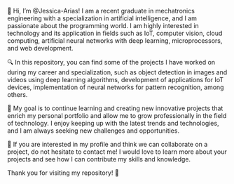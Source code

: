 👋 Hi, I’m @Jessica-Arias! I am a recent graduate in mechatronics engineering with a specialization in artificial intelligence, and I am passionate about the programming world. I am highly interested in technology and its application in fields such as IoT, computer vision, cloud computing, artificial neural networks with deep learning, microprocessors, and web development.

🔍 In this repository, you can find some of the projects I have worked on during my career and specialization, such as object detection in images and videos using deep learning algorithms, development of applications for IoT devices, implementation of neural networks for pattern recognition, among others.

🚀 My goal is to continue learning and creating new innovative projects that enrich my personal portfolio and allow me to grow professionally in the field of technology. I enjoy keeping up with the latest trends and technologies, and I am always seeking new challenges and opportunities.

💬 If you are interested in my profile and think we can collaborate on a project, do not hesitate to contact me! I would love to learn more about your projects and see how I can contribute my skills and knowledge.

Thank you for visiting my repository! 🙌
